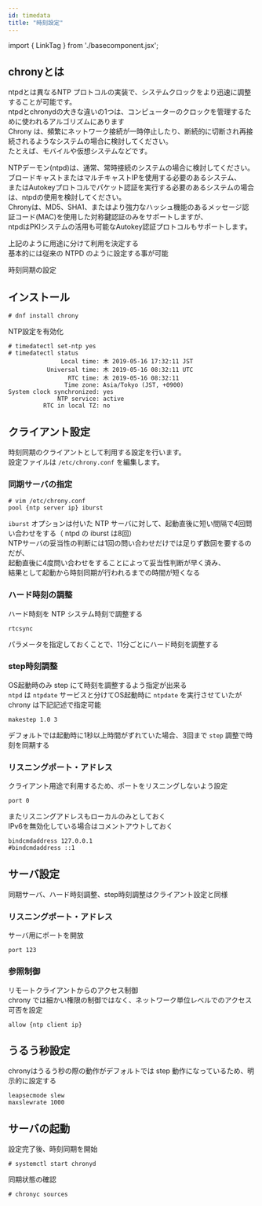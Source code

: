 ```yaml
---
id: timedata
title: "時刻設定"
---
```

import { LinkTag } from './basecomponent.jsx';

## chronyとは
ntpdとは異なるNTP プロトコルの実装で、システムクロックをより迅速に調整することが可能です。  
ntpdとchronydの大きな違いの1つは、コンピューターのクロックを管理するために使われるアルゴリズムにあります  
Chrony は、頻繁にネットワーク接続が一時停止したり、断続的に切断され再接続されるようなシステムの場合に検討してください。  
たとえば、モバイルや仮想システムなどです。  

NTPデーモン(ntpd)は、通常、常時接続のシステムの場合に検討してください。  
ブロードキャストまたはマルチキャストIPを使用する必要のあるシステム、  
またはAutokeyプロトコルでパケット認証を実行する必要のあるシステムの場合は、ntpdの使用を検討してください。  
Chronyは、MD5、SHA1、またはより強力なハッシュ機能のあるメッセージ認証コード(MAC)を使用した対称鍵認証のみをサポートしますが、  
ntpdはPKIシステムの活用も可能なAutokey認証プロトコルもサポートします。  

上記のように用途に分けて利用を決定する  
基本的には従来の NTPD のように設定する事が可能  

<LinkTag url="https://access.redhat.com/documentation/ja-jp/red_hat_enterprise_linux/8/html/configuring_basic_system_settings/configuring-time-synchronization_configuring-basic-system-settings#assembly_overview-of-network-time-security-in-chrony_configuring-time-synchronization">時刻同期の設定
</LinkTag>  

## インストール  

```
# dnf install chrony
```

NTP設定を有効化  

```
# timedatectl set-ntp yes
# timedatectl status
               Local time: 木 2019-05-16 17:32:11 JST
           Universal time: 木 2019-05-16 08:32:11 UTC
                 RTC time: 木 2019-05-16 08:32:11
                Time zone: Asia/Tokyo (JST, +0900)
System clock synchronized: yes
              NTP service: active
          RTC in local TZ: no
```

## クライアント設定
時刻同期のクライアントとして利用する設定を行います。  
設定ファイルは `/etc/chrony.conf` を編集します。  

### 同期サーバの指定  

```
# vim /etc/chrony.conf
pool {ntp server ip} iburst
```

`iburst` オプションは付いた NTP サーバに対して、起動直後に短い間隔で4回問い合わせをする（ ntpd の iburst は8回）  
NTPサーバの妥当性の判断には1回の問い合わせだけでは足りず数回を要するのだが、  
起動直後に4度問い合わせをすることによって妥当性判断が早く済み、  
結果として起動から時刻同期が行われるまでの時間が短くなる  

### ハード時刻の調整  

ハード時刻を NTP システム時刻で調整する  

```
rtcsync
```

パラメータを指定しておくことで、11分ごとにハード時刻を調整する  

### step時刻調整  

OS起動時のみ step にて時刻を調整するよう指定が出来る  
`ntpd` は `ntpdate` サービスと分けてOS起動時に `ntpdate` を実行させていたが chrony は下記記述で指定可能  

```
makestep 1.0 3
```

デフォルトでは起動時に1秒以上時間がずれていた場合、3回まで `step` 調整で時刻を同期する  

### リスニングポート・アドレス  
クライアント用途で利用するため、ポートをリスニングしないよう設定  

```
port 0
```

またリスニングアドレスもローカルのみとしておく  
IPv6を無効化している場合はコメントアウトしておく  

```
bindcmdaddress 127.0.0.1
#bindcmdaddress ::1
```

## サーバ設定

同期サーバ、ハード時刻調整、step時刻調整はクライアント設定と同様  

### リスニングポート・アドレス  

サーバ用にポートを開放  

```
port 123
```

### 参照制御  
リモートクライアントからのアクセス制御  
chrony では細かい権限の制御ではなく、ネットワーク単位レベルでのアクセス可否を設定  

```
allow {ntp client ip}
```

## うるう秒設定
chronyはうるう秒の際の動作がデフォルトでは step 動作になっているため、明示的に設定する  

```
leapsecmode slew
maxslewrate 1000
```

## サーバの起動
設定完了後、時刻同期を開始  

```
# systemctl start chronyd
```

同期状態の確認  

```
# chronyc sources
```
